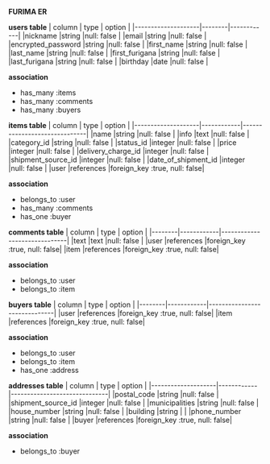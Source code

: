 **FURIMA ER**

**users table**
|       column       |  type  |   option   |
|--------------------|--------|------------|
|nickname            |string  |null: false |
|email               |string  |null: false |
|encrypted_password  |string  |null: false |
|first_name          |string  |null: false |
|last_name           |string  |null: false |
|first_furigana      |string  |null: false |
|last_furigana       |string  |null: false |
|birthday            |date    |null: false |

**association**
- has_many :items
- has_many :comments
- has_many :buyers


**items table**
|       column       |    type    |            option            |
|--------------------|------------|------------------------------|
|name                |string      |null: false                   |
|info                |text        |null: false                   |
|category_id         |string      |null: false                   |
|status_id           |integer     |null: false                   |
|price               |integer     |null: false                   |
|delivery_charge_id  |integer     |null: false                   |
|shipment_source_id  |integer     |null: false                   |
|date_of_shipment_id |integer     |null: false                   |
|user                |references  |foreign_key :true, null: false|

**association**
- belongs_to :user
- has_many   :comments
- has_one    :buyer


**comments table**
| column |    type    |            option            |
|--------|------------|------------------------------|
|text    |text        |null: false                   |
|user    |references  |foreign_key :true, null: false|
|item    |references  |foreign_key :true, null: false|

**association**
- belongs_to :user
- belongs_to :item


**buyers table**
| column |    type    |            option            |
|--------|------------|------------------------------|
|user    |references  |foreign_key :true, null: false|
|item    |references  |foreign_key :true, null: false|

**association**
- belongs_to :user
- belongs_to :item
- has_one    :address


**addresses table**
|       column       |    type    |            option            |
|--------------------|------------|------------------------------|
|postal_code         |string      |null: false                   |
|shipment_source_id  |integer     |null: false                   |
|municipalities      |string      |null: false                   |
|house_number        |string      |null: false                   |
|building            |string      |                              |
|phone_number        |string      |null: false                   |
|buyer               |references  |foreign_key :true, null: false|

**association**
- belongs_to :buyer